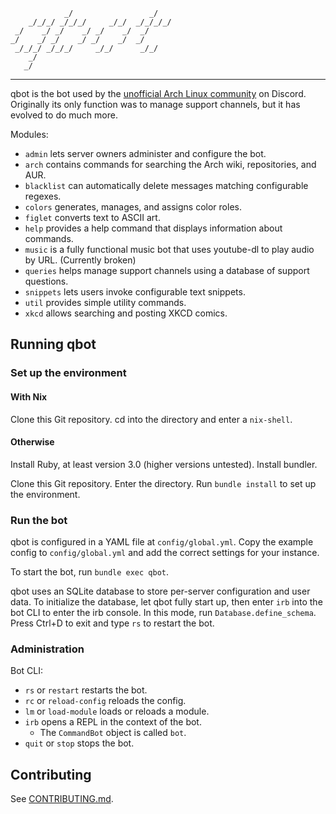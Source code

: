 
                _/                 _/
        _/_/_/ _/_/_/     _/_/  _/_/_/_/
     _/    _/ _/    _/ _/    _/  _/
    _/    _/ _/    _/ _/    _/  _/
     _/_/_/ _/_/_/     _/_/      _/_/
        _/
       _/

---

qbot is the bot used by the [unofficial Arch Linux community][1] on Discord.
Originally its only function was to manage support channels, but it has evolved
to do much more.

Modules:
- `admin` lets server owners administer and configure the bot.
- `arch` contains commands for searching the Arch wiki, repositories, and AUR.
- `blacklist` can automatically delete messages matching configurable regexes.
- `colors` generates, manages, and assigns color roles.
- `figlet` converts text to ASCII art.
- `help` provides a help command that displays information about commands.
- `music` is a fully functional music bot that uses youtube-dl to play audio
  by URL. (Currently broken)
- `queries` helps manage support channels using a database of support questions.
- `snippets` lets users invoke configurable text snippets.
- `util` provides simple utility commands.
- `xkcd` allows searching and posting XKCD comics.

## Running qbot

### Set up the environment

#### With Nix

Clone this Git repository. cd into the directory and enter a `nix-shell`.

#### Otherwise

Install Ruby, at least version 3.0 (higher versions untested). Install bundler.

Clone this Git repository. Enter the directory. Run `bundle install` to set up
the environment.

### Run the bot

qbot is configured in a YAML file at `config/global.yml`. Copy the example
config to `config/global.yml` and add the correct settings for your instance.

To start the bot, run `bundle exec qbot`.

qbot uses an SQLite database to store per-server configuration and user data.
To initialize the database, let qbot fully start up, then enter `irb` into the
bot CLI to enter the irb console. In this mode, run `Database.define_schema`.
Press Ctrl+D to exit and type `rs` to restart the bot.

### Administration

Bot CLI:

- `rs` or `restart` restarts the bot.
- `rc` or `reload-config` reloads the config.
- `lm` or `load-module` loads or reloads a module.
- `irb` opens a REPL in the context of the bot.
  - The `CommandBot` object is called `bot`.
- `quit` or `stop` stops the bot.

## Contributing

See [CONTRIBUTING.md](CONTRIBUTING.md).

[1]: https://discord.gg/3m6dbPR
